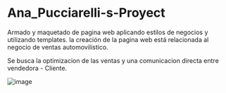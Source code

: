 # Ana_Pucciarelli-s-Proyect
Armado y maquetado de pagina web aplicando estilos de negocios y utilizando templates. la creación de la pagina web está relacionada al negocio de ventas automovilistico.


Se busca la optimizacion de las ventas y una comunicacion directa entre vendedora - Cliente. 

![image](https://user-images.githubusercontent.com/28548934/204691922-8e37e927-aa38-47ee-89d7-cd39f190d61f.png)
